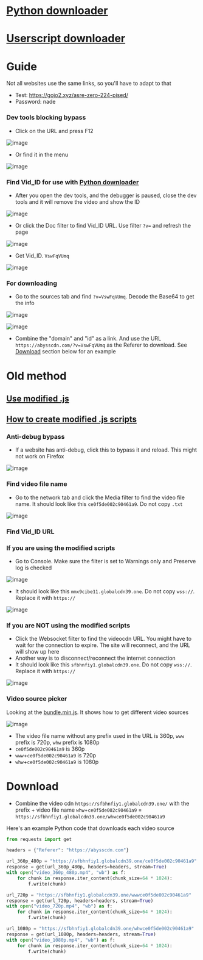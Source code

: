 # [Python downloader](https://github.com/PatrickL546/Hydrax-Abyss.to-DownloadHelper-Python)

# [Userscript downloader](https://github.com/PatrickL546/Hydrax-Abyss.to-DownloadHelper-Userscript)

# Guide

Not all websites use the same links, so you'll have to adapt to that

- Test: https://gojo2.xyz/asre-zero-224-pised/
- Password: nade

### Dev tools blocking bypass

- Click on the URL and press F12

![image](https://github.com/PatrickL546/How-to-download-hydrax-abyss.to/assets/75874561/6b79adcb-d93e-45ce-a131-38c6e6001a9b)

- Or find it in the menu

![image](https://github.com/PatrickL546/How-to-download-hydrax-abyss.to/assets/75874561/2a1f9464-bd91-452a-a868-d4ac407e253a)

### Find Vid_ID for use with [Python downloader](https://github.com/PatrickL546/Hydrax-Abyss.to-DownloadHelper-Python)

- After you open the dev tools, and the debugger is paused, close the dev tools and it will remove the video and show the ID

![image](https://github.com/PatrickL546/How-to-download-hydrax-abyss.to/assets/75874561/043480cf-4901-46fe-9afb-e02e671863e2)

- Or click the Doc filter to find Vid_ID URL. Use filter `?v=` and refresh the page

![image](https://github.com/PatrickL546/How-to-download-hydrax-abyss.to/assets/75874561/160b0a0c-7b7b-4f48-b6c4-0a2dd3405d1b)

- Get Vid_ID. `VswFqVUmq`

![image](https://github.com/PatrickL546/How-to-download-hydrax-abyss.to/assets/75874561/a63f88d6-4e6f-4237-bfe0-1692d1a3d315)

### For downloading

- Go to the sources tab and find `?v=VswFqVUmq`. Decode the Base64 to get the info

![image](https://github.com/PatrickL546/How-to-download-hydrax-abyss.to/assets/75874561/c23492cf-affe-466e-b7cb-d2d4a877b719)

![image](https://github.com/PatrickL546/How-to-download-hydrax-abyss.to/assets/75874561/25a8cd5a-63ba-4d31-bd0a-e20e3d973a08)

- Combine the "domain" and "id" as a link. And use the URL `https://abysscdn.com/?v=VswFqVUmq` as the Referer to download. See [Download](#download) section below for an example

# Old method

## [Use modified .js](https://github.com/PatrickL546/How-to-download-hydrax-abyss.to/blob/master/Recommended.%20Download%20zip.md)

## [How to create modified .js scripts](https://github.com/PatrickL546/How-to-download-hydrax-abyss.to/blob/master/How%20to%20create%20modified%20.js%20scripts.md)

### Anti-debug bypass

- If a website has anti-debug, click this to bypass it and reload. This might not work on Firefox

![image](https://github.com/PatrickL546/How-to-download-hydrax-abyss.to/assets/75874561/1ad57d58-6fd8-41c8-9736-6ee7060d16d5)

### Find video file name

- Go to the network tab and click the Media filter to find the video file name. It should look like this `ce0f5de002c90461a9`. Do not copy `.txt`

![image](https://github.com/PatrickL546/How-to-download-hydrax-abyss.to/assets/75874561/8847ebab-0239-493e-a6c4-6fa972e478fd)

### Find Vid_ID URL

### If you are using the modified scripts

- Go to Console. Make sure the filter is set to Warnings only and Preserve log is checked

![image](https://github.com/PatrickL546/How-to-download-hydrax-abyss.to/assets/75874561/3eb8c862-5472-4b2f-8e18-a7e9875207b7)

- It should look like this `mmx9cibe11.globalcdn39.one`. Do not copy `wss://`. Replace it with `https://`

![image](https://github.com/PatrickL546/How-to-download-hydrax-abyss.to/assets/75874561/f36833d3-9d48-418e-862d-3237d003cb25)

### If you are NOT using the modified scripts

- Click the Websocket filter to find the videocdn URL. You might have to wait for the connection to expire. The site will reconnect, and the URL will show up here
- Another way is to disconnect/reconnect the internet connection
- It should look like this `sfbhnfiy1.globalcdn39.one`. Do not copy `wss://`. Replace it with `https://`

![image](https://github.com/PatrickL546/How-to-download-hydrax-abyss.to/assets/75874561/ab6c94c9-3d22-43b2-8291-73b3d6497879)

### Video source picker

Looking at the [bundle.min.js](https://iamcdn.net/players/bundle.min.js). It shows how to get different video sources

![image](https://github.com/PatrickL546/How-to-download-hydrax-abyss.to/assets/75874561/d74e1668-e56b-4c3b-b44d-e12489093a5c)

- The video file name without any prefix used in the URL is 360p, `www` prefix is 720p, `whw` prefix is 1080p
- `ce0f5de002c90461a9` is 360p
- `www`+`ce0f5de002c90461a9` is 720p
- `whw`+`ce0f5de002c90461a9` is 1080p

# Download

- Combine the video cdn `https://sfbhnfiy1.globalcdn39.one/` with the prefix + video file name `whw`+`ce0f5de002c90461a9` = `https://sfbhnfiy1.globalcdn39.one/whwce0f5de002c90461a9`

Here's an example Python code that downloads each video source

```Python
from requests import get

headers = {"Referer": "https://abysscdn.com"}

url_360p_480p = "https://sfbhnfiy1.globalcdn39.one/ce0f5de002c90461a9"
response = get(url_360p_480p, headers=headers, stream=True)
with open("video_360p_480p.mp4", "wb") as f:
    for chunk in response.iter_content(chunk_size=64 * 1024):
        f.write(chunk)

url_720p = "https://sfbhnfiy1.globalcdn39.one/wwwce0f5de002c90461a9"
response = get(url_720p, headers=headers, stream=True)
with open("video_720p.mp4", "wb") as f:
    for chunk in response.iter_content(chunk_size=64 * 1024):
        f.write(chunk)

url_1080p = "https://sfbhnfiy1.globalcdn39.one/whwce0f5de002c90461a9"
response = get(url_1080p, headers=headers, stream=True)
with open("video_1080p.mp4", "wb") as f:
    for chunk in response.iter_content(chunk_size=64 * 1024):
        f.write(chunk)
```
